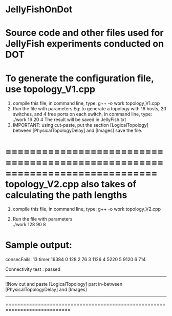 JellyFishOnDot
==============

Source code and other files used for JellyFish experiments conducted on DOT
=============================================================================
To generate the configuration file, use topology_V1.cpp
=======================================================
1) compile this file, in command line, type:
    g++ -o work topology_V1.cpp
2) Run the file with parameters <nHosts> <nSwitches> <nPorts>
    Eg: to generate a topology with 16 hosts, 20 switches, and 4 free ports on each switch, in command line, type:
    ./work 16 20 4
    The result will be saved in JellyFish.txt
3) IMPORTANT:
    using cut-paste, put the section [LogicalTopology] between [PhysicalTopologyDelay] and [Images]
    save the file.

=============================================================================
topology_V2.cpp also takes of calculating the path lengths
=============================================================================
1) compile this file, in command line, type:
    g++ -o work topology_V2.cpp

2) Run the file with parameters <nHosts> <nSwitches> <nPorts>    
./work 128 90 8

Sample output:
============================================================================
consecFails: 13
timer 16384
0 128
2 76
3 1126
4 5220
5 9120
6 714

Connectivity test : passed
*****************************************
!!Now cut and paste [LogicalTopology] part in-between [PhysicalTopologyDelay] and [Images]

*****************************************
============================================================================
